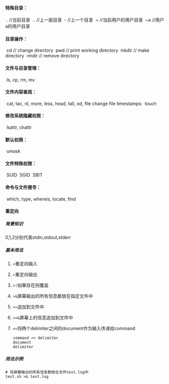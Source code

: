 #### 特殊目录：

​	.	//当前目录
​	..	//上一层目录
​	-	//上一个目录
​	~	//当前用户的用户目录
​	~a	//用户a的用户目录

#### 目录操作：

​	cd	// change directory
​	pwd	// print working directory
​	mkdir	// make directory
​	rmdir	// remove directory

#### 文件与目录管理：

​	ls, cp, rm, mv

#### 文件内容查阅：

​	cat, tac, nl, more, less, head, tail, od, file
change file timestamps:
​	touch

#### 修改系统隐藏权限：

​	lsattr, chattr

#### 默认权限：

​	umask

#### 文件特殊权限：

​	SUID
​	SGID
​	SBIT

#### 命令与文件搜寻：

​	which, type, whereis, locate, find

#### 重定向

##### 背景知识

0,1,2分别代表stdin,stdout,stderr

##### 基本用法

1. `<`重定向输入

2. `>`重定向输出

3. `>!`如果存在则覆盖

4. `>&`屏幕输出的所有信息都放在指定文件中

5. `>>`追加到文件中

6. `>>&`屏幕上的信息追加到文件中

7. `<<`将两个delimiter之间的document作为输入传递给command

   ```
   command << delimiter
   document
   delimiter
   ```

   

##### 用法示例

```shell
# 将屏幕输出的所有信息都放在文件test.log中
test.sh >& test.log
```

